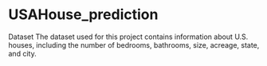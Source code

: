 # USAHouse_prediction

Dataset
The dataset used for this project contains information about U.S. houses, including the number of bedrooms, bathrooms, size, acreage, state, and city.
